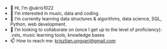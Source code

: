 - 👋 Hi, I’m @ukris1022
- 👀 I’m interested in music, data and coding.
- 🌱 I’m currently learning data structures & algorithms, data science, SQL, Python, web development.
- 💞️ I’m looking to collaborate on (once I get up to the level of proficiency): .vsts, music learning tools, knowledge bases
- 📫 How to reach me: krisztian.ungvari@gmail.com

<!---
ukris1022/ukris1022 is a ✨ special ✨ repository because its `README.md` (this file) appears on your GitHub profile.
You can click the Preview link to take a look at your changes.
--->
